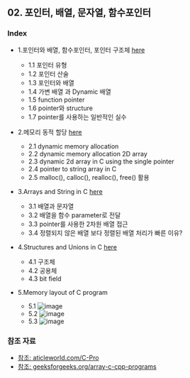 ## 02. 포인터, 배열, 문자열, 함수포인터

### Index
* 1.포인터와 배열, 함수포인터, 포인터 구조체 [here](https://github.com/csbyun-data/C-Pro/blob/main/chap02/Pointer_and_Array/READ.md)
  * 1.1 포인터 유형
  * 1.2 포인터 산술
  * 1.3 포인터와 배열
  * 1.4 가변 배열 과 Dynamic 배열
  * 1.5 function pointer
  * 1.6 pointer와 structure
  * 1.7 pointer를 사용하는 일반적인 실수
 
* 2.메모리 동적 할당 [here](https://github.com/csbyun-data/C-Pro/blob/main/chap02/Pointer_and_Dynamic_Allocation/README.md)
  * 2.1 dynamic memory allocation
  * 2.2 dynamic memory allocation 2D array
  * 2.3 dynamic 2d array in C using the single pointer
  * 2.4 pointer to string array in C
  * 2.5 malloc(), calloc(), realloc(), free() 활용
    
* 3.Arrays and String in C [here](https://github.com/csbyun-data/C-Pro/blob/main/chap02/Arrays_and_Strings_in_C/README.md)
  * 3.1 배열과 문자열
  * 3.2 배열을 함수 parameter로 전달
  * 3.3 pointer를 사용한 2차원 배열 접근
  * 3.4 정렬되지 않은 배열 보다 정렬된 배열 처리가 빠른 이유?
    
* 4.Structures and Unions in C [here](https://github.com/csbyun-data/C-Pro/blob/main/chap02/Structures_and_Union/README.md)
  * 4.1 구조체
  * 4.2 공용체
  * 4.3 bit field

* 5.Memory layout of C program
  * 5.1 ![image](https://github.com/user-attachments/assets/3d6c3422-4a84-4d7a-8c4e-a46cc6bbb534)
  * 5.2 ![image](https://github.com/user-attachments/assets/1e64515f-558d-4873-82df-42772203f518)
  * 5.3 ![image](https://github.com/user-attachments/assets/871535be-4452-41a4-8dba-7f7daaa41c2b)

### 참조 자료
* [참조: aticleworld.com/C-Pro](https://aticleworld.com/C-Pro/#)
* [참조: geeksforgeeks.org/array-c-cpp-programs](https://www.geeksforgeeks.org/array-c-cpp-programs/)
